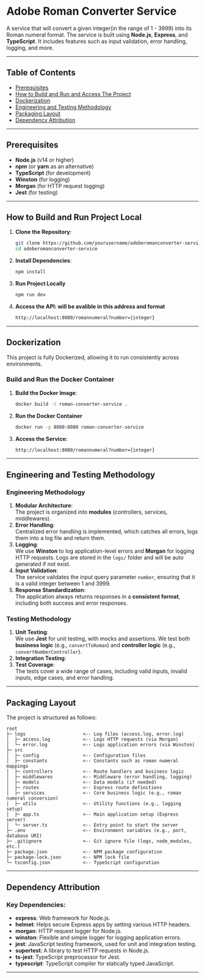 # Adobe Roman Converter Service

A service that will convert a given integer(in the range of 1 - 3999) into its Roman numeral format. The service is built using **Node.js**, **Express**, and **TypeScript**. It includes features such as input validation, error handling, logging, and more.

---

## Table of Contents

- [Prerequisites](#prerequisites)
- [How to Build and Run and Access The Project](#how-to-build-and-run-your-project)
- [Dockerization](#dockerization)
- [Engineering and Testing Methodology](#engineering-and-testing-methodology)
- [Packaging Layout](#packaging-layout)
- [Dependency Attribution](#dependency-attribution)

---

## Prerequisites

- **Node.js** (v14 or higher)
- **npm** (or **yarn** as an alternative)
- **TypeScript** (for development)
- **Winston** (for logging)
- **Morgan** (for HTTP request logging)
- **Jest** (for testing)

---

## How to Build and Run Project Local

1. **Clone the Repository**:
   ```bash
   git clone https://github.com/yourusername/adoberomanconverter-service.git
   cd adoberomanconverter-service
   ```
2. **Install Dependencies**:
   ```bash
   npm install
   ```
3. **Run Project Locally**
   ```bash
   npm run dev
   ```
4. **Access the API: will be avalible in this address and format**
   ```bash
   http://localhost:8080/romannumeral?number={integer}
   ```

---

## Dockerization

This project is fully Dockerized, allowing it to run consistently across environments.

### Build and Run the Docker Container

1. **Build the Docker Image**:
   ```bash
   docker build -t roman-converter-service .
   ```
2. **Run the Docker Container**
   ```bash
   docker run -p 8080:8080 roman-converter-service
   ```
3. **Access the Service:**
   ```bash
   http://localhost:8080/romannumeral?number={integer}
   ```

---

## Engineering and Testing Methodology

### Engineering Methodology

1. **Modular Architecture**:  
   The project is organized into **modules** (controllers, services, middlewares).
2. **Error Handling**:  
   Centralized error handling is implemented, which catches all errors, logs them into a log file and return them.
3. **Logging**:  
   We use **Winston** to log application-level errors and **Morgan** for logging HTTP requests. Logs are stored in the `logs/` folder and will be auto generated if not exist.
4. **Input Validation**:  
   The service validates the input query parameter `number`, ensuring that it is a valid integer between 1 and 3999.
5. **Response Standardization**:  
   The application always returns responses in a **consistent format**, including both success and error responses.

### Testing Methodology

1. **Unit Testing**:  
   We use **Jest** for unit testing, with mocks and assertions. We test both **business logic** (e.g., `convertToRoman`) and **controller logic** (e.g., `convertNumberController`).
2. **Integration Testing**:
3. **Test Coverage**:  
   The tests cover a wide range of cases, including valid inputs, invalid inputs, edge cases, and error handling.

---

## Packaging Layout

The project is structured as follows:

```plaintext
root
├─ logs                     <-- Log files (access.log, error.log)
│  ├─ access.log            <-- Logs HTTP requests (via Morgan)
│  └─ error.log             <-- Logs application errors (via Winston)
├─ src
│  ├─ config                <-- Configuration files
│  ├─ constants             <-- Constants such as roman numeral mappings
│  ├─ controllers           <-- Route handlers and business logic
│  ├─ middlewares           <-- Middleware (error handling, logging)
│  ├─ models                <-- Data models (if needed)
│  ├─ routes                <-- Express route definitions
│  ├─ services              <-- Core business logic (e.g., roman numeral conversion)
│  ├─ utils                 <-- Utility functions (e.g., logging setup)
│  ├─ app.ts                <-- Main application setup (Express server)
│  └─ server.ts             <-- Entry point to start the server
├─ .env                     <-- Environment variables (e.g., port, database URI)
├─ .gitignore               <-- Git ignore file (logs, node_modules, etc.)
├─ package.json             <-- NPM package configuration
├─ package-lock.json        <-- NPM lock file
└─ tsconfig.json            <-- TypeScript configuration
```

---

## Dependency Attribution

### Key Dependencies:

- **express**: Web framework for Node.js.
- **helmet**: Helps secure Express apps by setting various HTTP headers.
- **morgan**: HTTP request logger for Node.js.
- **winston**: Flexible and simple logger for logging application errors.
- **jest**: JavaScript testing framework, used for unit and integration testing.
- **supertest**: A library to test HTTP requests in Node.js.
- **ts-jest**: TypeScript preprocessor for Jest.
- **typescript**: TypeScript compiler for statically typed JavaScript.

---
